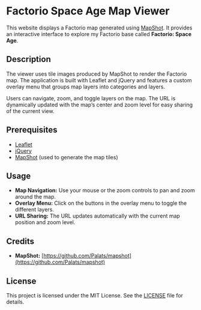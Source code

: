 # Factorio Space Age Map Viewer

This website displays a Factorio map generated using [MapShot](https://github.com/Palats/mapshot). It provides an interactive interface to explore my Factorio base called **Factorio: Space Age**.

## Description

The viewer uses tile images produced by MapShot to render the Factorio map. The application is built with Leaflet and jQuery and features a custom overlay menu that groups map layers into categories and layers.

Users can navigate, zoom, and toggle layers on the map. The URL is dynamically updated with the map’s center and zoom level for easy sharing of the current view.

## Prerequisites

- [Leaflet](https://leafletjs.com/)
- [jQuery](https://jquery.com/)
- [MapShot](https://github.com/Palats/mapshot) (used to generate the map tiles)

## Usage

- **Map Navigation:** Use your mouse or the zoom controls to pan and zoom around the map.
- **Overlay Menu:** Click on the buttons in the overlay menu to toggle the different layers.
- **URL Sharing:** The URL updates automatically with the current map position and zoom level.

## Credits

- **MapShot:** [https://github.com/Palats/mapshot](https://github.com/Palats/mapshot)

## License

This project is licensed under the MIT License. See the [LICENSE](LICENSE) file for details.